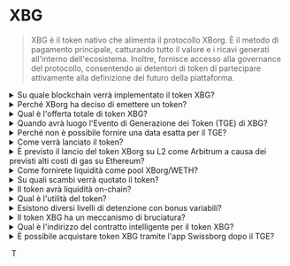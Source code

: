 # XBG

> XBG è il token nativo che alimenta il protocollo XBorg. È il metodo di pagamento principale, catturando tutto il valore e i ricavi generati all'interno dell'ecosistema. Inoltre, fornisce accesso alla governance del protocollo, consentendo ai detentori di token di partecipare attivamente alla definizione del futuro della piattaforma.

<details>

<summary>Su quale blockchain verrà implementato il token XBG?</summary>

Il token XBG verrà implementato sulla blockchain di Ethereum e verrà collegato alla rete Polygon per una maggiore scalabilità ed efficienza. Inoltre, una quota separata di token XBG verrà riservata per l'implementazione sulla catena Borg una volta che sarà completamente operativa. Questo approccio multi-chain garantisce un'ampia accessibilità e versatilità per i detentori di token.

</details>

<details>

<summary>Perché XBorg ha deciso di emettere un token?</summary>

XBorg è profondamente impegnata nel promuovere un ecosistema incentrato sulla comunità e la nostra decisione di emettere un token riflette questo impegno. A differenza dei modelli aziendali tradizionali che si concentrano sull'accumulo di valore basato sulle azioni, tutti i flussi di cassa generati all'interno del nostro ecosistema vengono ridirezionati verso il tesoro del DAO (Organizzazione Autonoma Decentralizzata). Questo modello facilita un coinvolgimento più diretto della comunità e allinea gli interessi in modo più efficace.

Introducendo il token XBG, creiamo un'economia all'interno del protocollo in cui il token funge da principale mezzo di transazione. Questa mossa segna un passaggio verso un modello più partecipativo e basato sulla comunità, in cui ogni membro ha voce in capitolo nella direzione della piattaforma e condivide il suo successo. È un approccio innovativo che sottolinea la nostra convinzione nel potenziale trasformativo delle reti decentralizzate.

</details>

<details>

<summary>Qual è l'offerta totale di token XBG?</summary>

L'offerta massima di token XBG è stata fissata a 1.000.000.000 (1 miliardo).

</details>

<details>

<summary>Quando avrà luogo l'Evento di Generazione dei Token (TGE) di XBG?</summary>

Il TGE avverrà verso la fine del 2023.

</details>

<details>

<summary>Perché non è possibile fornire una data esatta per il TGE?</summary>

Come team, crediamo che le prospettive della criptovaluta verso la fine del 2023 e vicino alle riduzioni a metà di Bitcoin saranno positive. Attualmente, il team di XBorg sta discutendo con scambi di alto livello, le cui opinioni hanno un peso considerevole nel determinare il momento ideale per la quotazione dei token. È importante notare che lanciare un token durante periodi di liquidità incerta e interesse per le monete alternative può comportare un rischio.

Inoltre, riconosciamo che il valore di un token risiede nella solidità dell'ecosistema in cui opera. Pertanto, il nostro obiettivo è coltivare una base utenti di almeno 100.000 prima di lanciare il token.

Guardando avanti, il nostro team è ottimista sul potenziale del mercato delle criptovalute verso la fine del 2023, soprattutto alla luce delle prossime riduzioni a metà di Bitcoin.

</details>

<details>

<summary>Come verrà lanciato il token?</summary>

Abbiamo intenzione di lanciare il token tramite un Balancer Liquidity Bootstrapping Pool. Si prega di notare che ciò potrebbe cambiare in base alle esigenze degli scambi e alle condizioni di mercato.

</details>

<details>

<summary>È previsto il lancio del token XBorg su L2 come Arbitrum a causa dei previsti alti costi di gas su Ethereum?</summary>

Sì, il token verrà lanciato su ETH come mercato principale e collegato a Polygon e, eventualmente, ad altre L2.

</details>

<details>

<summary>Come fornirete liquidità come pool XBorg/WETH?</summary>

Il 5% del capitale del round iniziale e una parte significativa della vendita pubblica verranno utilizzati come liquidità nelle AMM.

</details>

<details>

<summary>Su quali scambi verrà quotato il token?</summary>

Stiamo valutando la possibilità di collaborare con le seguenti parti.

_Scambi di primo livello:_

* Binance
* Coinbase

_e scambi di secondo livello:_

* Kraken
* OKX
* ByBit
* Kucoin

Sebbene alcune discussioni siano progredite più di altre, non siamo in grado di confermare alcuna quotazione su uno scambio a causa dell'esistenza di accordi di non divulgazione relativi a determinate discussioni.

</details>

<details>

<summary>Il token avrà liquidità on-chain?</summary>

Sì, sarà disponibile un pool Uniswap sulla rete Ethereum (QuickSwap per Polygon) e XBorg fornirà la liquidità iniziale. Inoltre, incentiviamo ulteriormente le forniture di liquidità di terze parti con ricompense LP. Il 5% del capitale del round iniziale e una parte significativa della vendita pubblica verranno utilizzati come liquidità nelle AMM.

</details>

<details>

<summary>Qual è l'utilità del token?</summary>

Il token XBG svolge un ruolo cruciale nella rete, fungendo da principale mezzo di pagamento, governance e incentivi del protocollo.

**Pagamenti in-app e commissioni di piattaforma**

XBG è il metodo principale di pagamento e transazione all'interno del protocollo, soggetto a determinate commissioni. Per gli utenti Web2 che preferiscono il pagamento in valuta fiat, XBorg acquisisce l'equivalente di token XBG sul mercato aperto. L'elenco delle commissioni raccolte tramite il protocollo può essere trovato nella slide: Sostenibilità e ricavi del protocollo. Queste commissioni vengono addebitate in XBG.

**Governance**

Il token XBG viene utilizzato per le azioni di governance nel DAO di XBorg durante l'Evento di Generazione dei Token. I detentori di token XBG hanno la possibilità di votare sulle decisioni chiave riguardanti lo sviluppo del protocollo.

**Staking**

Il 50% delle commissioni e dei ricavi pagati in XBG è destinato al pool di ricompense per lo staking. La quantità di ricompense per lo staking ricevute è determinata dalla durata del periodo di blocco e dallo status individuale all'interno del protocollo.

**Accesso al protocollo**

Alcune funzionalità e utilità del protocollo sono soggette a restrizioni di accesso in base alla quantità di XBG detenuti e allo status dell'utente all'interno del protocollo.

</details>

<details>

<summary>Esistono diversi livelli di detenzione con bonus variabili?</summary>

Attualmente, possedere token XBG non conferisce alcun livello particolare; tuttavia, va notato che l'accesso a determinate funzionalità sarà condizionato dalla quantità di XBG detenuti.

</details>

<details>

<summary>Il token XBG ha un meccanismo di bruciatura?</summary>

Attualmente, il 50% dei ricavi viene destinato al rendimento dello staking, mentre il resto viene destinato al tesoro. La governance potrebbe decidere la suddivisione esatta dei ricavi e destinare una parte per un meccanismo di bruciatura.

</details>

<details>

<summary>Qual è l'indirizzo del contratto intelligente per il token XBG?</summary>

Il contratto del token XBG non è stato ancora implementato su testnet o mainnet. Pertanto, non sono disponibili indirizzi di contratto.

</details>

<details>

<summary>È possibile acquistare token XBG tramite l'app Swissborg dopo il TGE?</summary>

È molto probabile. Per essere quotato su SwissBorg, il token XBG deve essere quotato su Kraken, Binance o LBank.

</details>

&nbsp;T